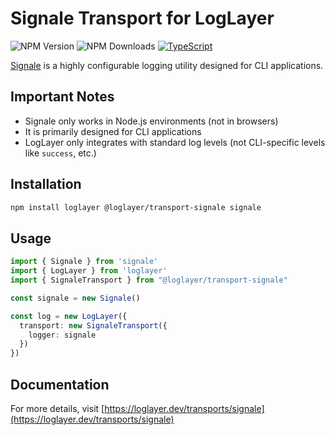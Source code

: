 # Signale Transport for LogLayer

![NPM Version](https://img.shields.io/npm/v/%40loglayer%2Ftransport-signale)
![NPM Downloads](https://img.shields.io/npm/dm/%40loglayer%2Ftransport-signale)
[![TypeScript](https://img.shields.io/badge/%3C%2F%3E-TypeScript-%230074c1.svg)](http://www.typescriptlang.org/)

[Signale](https://github.com/klaussinani/signale) is a highly configurable logging utility designed for CLI applications.

## Important Notes

- Signale only works in Node.js environments (not in browsers)
- It is primarily designed for CLI applications
- LogLayer only integrates with standard log levels (not CLI-specific levels like `success`, etc.)

## Installation

```bash
npm install loglayer @loglayer/transport-signale signale
```

## Usage

```typescript
import { Signale } from 'signale'
import { LogLayer } from 'loglayer'
import { SignaleTransport } from "@loglayer/transport-signale"

const signale = new Signale()

const log = new LogLayer({
  transport: new SignaleTransport({
    logger: signale
  })
})
```

## Documentation

For more details, visit [https://loglayer.dev/transports/signale](https://loglayer.dev/transports/signale)

